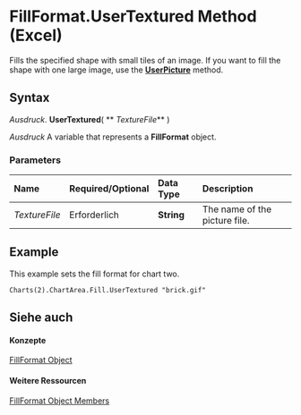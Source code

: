 
# FillFormat.UserTextured Method (Excel)

Fills the specified shape with small tiles of an image. If you want to fill the shape with one large image, use the  **[UserPicture](2096768a-7836-8445-c959-73cf3672fd32.md)** method.


## Syntax

 _Ausdruck_. **UserTextured**( ** _TextureFile_** )

 _Ausdruck_ A variable that represents a **FillFormat** object.


### Parameters



|**Name**|**Required/Optional**|**Data Type**|**Description**|
|:-----|:-----|:-----|:-----|
| _TextureFile_|Erforderlich|**String**| The name of the picture file.|

## Example

This example sets the fill format for chart two.


```
Charts(2).ChartArea.Fill.UserTextured "brick.gif"
```


## Siehe auch


#### Konzepte


[FillFormat Object](b602e09e-97ab-bfbe-1796-bc44ebb7dc28.md)
#### Weitere Ressourcen


[FillFormat Object Members](http://msdn.microsoft.com/library/da1a1680-4b9d-c6fb-6562-bf1ec9f57921%28Office.15%29.aspx)
